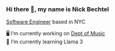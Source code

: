 <!-- permalink: /index.html -->

### Hi there 👋, my name is Nick Bechtel

[Software Engineer](https://nickbechtel.com) based in NYC
<br/>

🖥️ I’m currently working on [Dept of Music](https://deptofmusic.com)
<br/>
🌱 I’m currently learning Llama 3
<br/>

